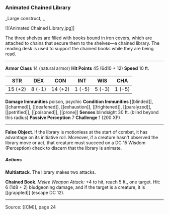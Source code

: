 ### Animated Chained Library
_Large construct, _

![[Animated Chained Library.jpg]]

The three shelves are filled with books bound in iron covers, which are attached to chains that secure them to the shelves—a chained library. The reading desk is used to support the chained books while they are being read.




---

**Armor Class** 14 (natural armor)
**Hit Points** 45 (6d10 + 12)
**Speed** 10 ft.

| STR     | DEX     | CON     | INT     | WIS     | CHA     |
|---------|---------|---------|---------|---------|---------|
| 15 (+2) | 8 (-1) | 14 (+2) | 1 (-5) | 5 (-3) | 1 (-5) |

**Damage Immunities** poison, psychic
**Condition Immunities** [[blinded]], [[charmed]], [[deafened]], [[exhaustion]], [[frightened]], [[paralyzed]], [[petrified]], [[poisoned]], [[prone]]
**Senses** blindsight 30 ft. (blind beyond this radius)
**Passive Perception** 7
**Challenge** 1 (200 XP)

---

**False Object**. If the library is motionless at the start of combat, it has advantage on its initiative roll. Moreover, if a creature hasn't observed the library move or act, that creature must succeed on a DC 15 Wisdom (Perception) check to discern that the library is animate.

##### Actions
**Multiattack**. The library makes two attacks.

**Chained Book**. _Melee Weapon Attack:_ +4 to hit, reach 5 ft., one target. Hit: 6 (1d8 + 2) bludgeoning damage, and if the target is a creature, it is [[grappled]] (escape DC 12).


---

Source: [[CM]], page 24